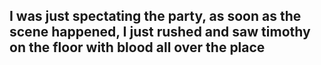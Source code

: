 ## I was just spectating the party, as soon as the scene happened, I just rushed and saw timothy on the floor with blood all over the place
